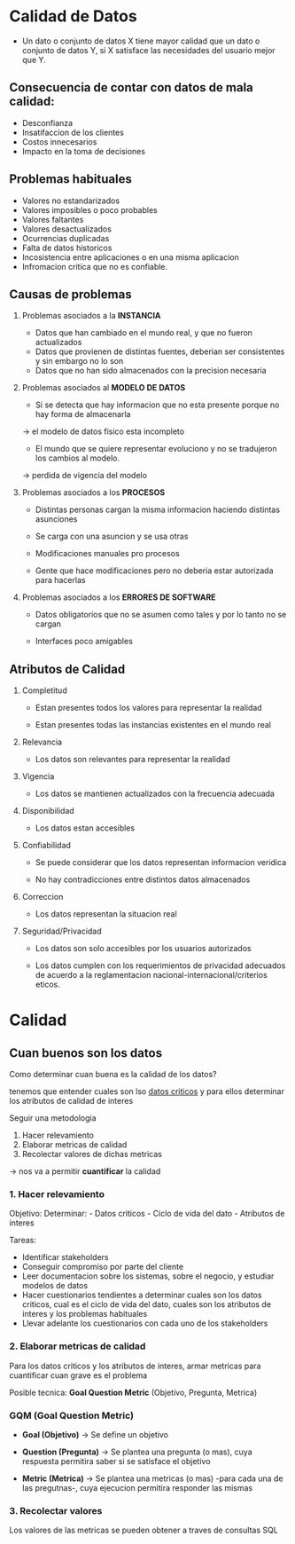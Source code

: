 # Calidad de Datos

- Un dato o conjunto de datos X tiene mayor calidad que un dato o conjunto de datos Y, si X satisface las necesidades del usuario mejor que Y.

## Consecuencia de contar con datos de mala calidad:

- Desconfianza
- Insatifaccion de los clientes
- Costos innecesarios
- Impacto en la toma de decisiones

## Problemas habituales

- Valores no estandarizados
- Valores imposibles o poco probables
- Valores faltantes
- Valores desactualizados
- Ocurrencias duplicadas
- Falta de datos historicos
- Incosistencia entre aplicaciones o en una misma aplicacion
- Infromacion critica que no es confiable.

## Causas de problemas

1. Problemas asociados a la **INSTANCIA**

   - Datos que han cambiado en el mundo real, y que no fueron actualizados
   - Datos que provienen de distintas fuentes, deberian ser consistentes y sin embargo no lo son
   - Datos que no han sido almacenados con la precision necesaria

2. Problemas asociados al **MODELO DE DATOS**

   - Si se detecta que hay informacion que no esta presente porque no hay forma de almacenarla

   -> el modelo de datos fisico esta incompleto

   - El mundo que se quiere representar evoluciono y no se tradujeron los cambios al modelo.

   -> perdida de vigencia del modelo

3. Problemas asociados a los **PROCESOS**

   - Distintas personas cargan la misma informacion haciendo distintas asunciones

   - Se carga con una asuncion y se usa otras

   - Modificaciones manuales pro procesos

   - Gente que hace modificaciones pero no deberia estar autorizada para hacerlas

4. Problemas asociados a los **ERRORES DE SOFTWARE**

   - Datos obligatorios que no se asumen como tales y por lo tanto no se cargan

   - Interfaces poco amigables

## Atributos de Calidad

1. Completitud

   - Estan presentes todos los valores para representar la realidad

   - Estan presentes todas las instancias existentes en el mundo real

2. Relevancia

   - Los datos son relevantes para representar la realidad

3. Vigencia

   - Los datos se mantienen actualizados con la frecuencia adecuada

4. Disponibilidad

   - Los datos estan accesibles

5. Confiabilidad

   - Se puede considerar que los datos representan informacion veridica

   - No hay contradicciones entre distintos datos almacenados

6. Correccion

   - Los datos representan la situacion real

7. Seguridad/Privacidad

   - Los datos son solo accesibles por los usuarios autorizados

   - Los datos cumplen con los requerimientos de privacidad adecuados de acuerdo a la reglamentacion nacional-internacional/criterios eticos.

# Calidad

## Cuan buenos son los datos

Como determinar cuan buena es la calidad de los datos?

tenemos que entender cuales son lso <u>datos criticos</u> y para ellos determinar los atributos de calidad de interes

Seguir una metodologia

1. Hacer relevamiento
2. Elaborar metricas de calidad
3. Recolectar valores de dichas metricas

-> nos va a permitir **cuantificar** la calidad

### 1. Hacer relevamiento

Objetivo: Determinar: - Datos criticos - Ciclo de vida del dato - Atributos de interes

Tareas:

- Identificar stakeholders
- Conseguir compromiso por parte del cliente
- Leer documentacion sobre los sistemas, sobre el negocio, y estudiar modelos de datos
- Hacer cuestionarios tendientes a determinar cuales son los datos criticos, cual es el ciclo de vida del dato, cuales son los atributos de interes y los problemas habituales
- Llevar adelante los cuestionarios con cada uno de los stakeholders

### 2. Elaborar metricas de calidad

Para los datos criticos y los atributos de interes, armar metricas para cuantificar cuan grave es el problema

Posible tecnica: **Goal Question Metric** (Objetivo, Pregunta, Metrica)

### GQM (Goal Question Metric)

- **Goal (Objetivo)** -> Se define un objetivo

- **Question (Pregunta)** -> Se plantea una pregunta (o mas), cuya respuesta permitira saber si se satisface el objetivo

- **Metric (Metrica)** -> Se plantea una metricas (o mas) -para cada una de las pregutnas-, cuya ejecucion permitira responder las mismas

### 3. Recolectar valores

Los valores de las metricas se pueden obtener a traves de consultas SQL
